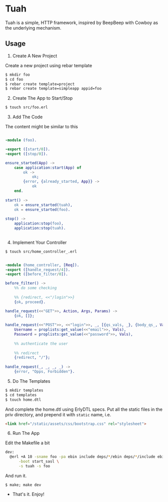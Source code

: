 Tuah
====

Tuah is a simple, HTTP framework, inspired by BeepBeep with Cowboy as the underlying mechanism.

Usage
-----

1. Create A New Project

  Create a new project using rebar template

  ``` bash
  $ mkdir foo
  $ cd foo
  $ rebar create template=project
  $ rebar create template=simpleapp appid=foo
  ```

2. Create The App to Start/Stop

  ``` bash
  $ touch src/foo.erl
  ```

3. Add The Code

  The content might be similar to this

  ``` erlang

  -module (foo).

  -export ([start/0]).
  -export ([stop/0]).

  ensure_started(App) ->
      case application:start(App) of
          ok ->
              ok;
          {error, {already_started, App}} ->
              ok
      end.
    
  start() ->
      ok = ensure_started(tuah),
      ok = ensure_started(foo).
    
  stop() ->
      application:stop(foo),
      application:stop(tuah).
    
  ```

4. Implement Your Controller

  ``` bash
  $ touch src/home_controller_.erl
  ```
  
  ``` erlang

  -module (home_controller, [Req]).
  -export ([handle_request/4]).
  -export ([before_filter/0]).

  before_filter() ->
      %% do some checking
      
      %% {redirect, <<"/login">>}
      {ok, proceed}.
  
  handle_request(<<"GET">>, Action, Args, Params) ->    
      {ok, []};
    
  handle_request(<<"POST">>, <<"login">>, _, [{qs_vals, _}, {body_qs_, Vals}] = Params) ->
      Username = proplists:get_value(<<"email">>, Vals),
      Password = proplists:get_value(<<"password">>, Vals),
    
      %% authenticate the user
    
      %% redirect
      {redirect, "/"};
    
  handle_request(_, _, _, _) ->
      {error, "Opps, Forbidden"}.

  ```

5. Do The Templates

  ``` bash
  $ mkdir templates
  $ cd templates
  $ touch home.dtl
  ```

  And complete the home.dtl using ErlyDTL specs.
  Put all the static files in the priv directory, and prepend it with `static` name, i.e.

  ``` html
  <link href="/static/assets/css/bootstrap.css" rel="stylesheet">
  ```

6. Run The App

  Edit the Makefile a bit

  ``` bash
  dev:
  	@erl +A 10 -sname foo -pa ebin include deps/*/ebin deps/*/include ebin include \
  		-boot start_sasl \
  		-s tuah -s foo
  ```

  And run it.    

  ``` shell
  $ make; make dev
  ```


  * That's it. Enjoy!
